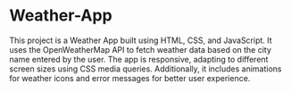 # Weather-App
This project is a Weather App built using HTML, CSS, and JavaScript. It uses the OpenWeatherMap API to fetch weather data based on the city name entered by the user. The app is responsive, adapting to different screen sizes using CSS media queries. Additionally, it includes animations for weather icons and error messages for better user experience.
